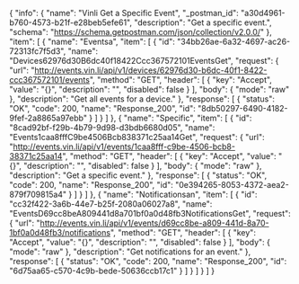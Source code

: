 {
  "info": {
    "name": "Vinli Get a Specific Event",
    "_postman_id": "a30d4961-b760-4573-b21f-e28beb5efe61",
    "description": "Get a specific event.",
    "schema": "https://schema.getpostman.com/json/collection/v2.0.0/"
  },
  "item": [
    {
      "name": "Eventsa",
      "item": [
        {
          "id": "34bb26ae-6a32-4697-ac26-72313fc7f5d3",
          "name": "Devices62976d30B6dc40f18422Ccc367572101EventsGet",
          "request": {
            "url": "http://events.vin.li/api/v1/devices/62976d30-b6dc-40f1-8422-ccc367572101/events",
            "method": "GET",
            "header": [
              {
                "key": "Accept",
                "value": "{}",
                "description": "",
                "disabled": false
              }
            ],
            "body": {
              "mode": "raw"
            },
            "description": "Get all events for a device."
          },
          "response": [
            {
              "status": "OK",
              "code": 200,
              "name": "Response_200",
              "id": "8db50297-6490-4182-9fef-2a8865a97ebb"
            }
          ]
        }
      ]
    },
    {
      "name": "Specific",
      "item": [
        {
          "id": "8cad92bf-f29b-4b79-9d98-d3bdb6680d05",
          "name": "Events1caa8fffC9be4506Bcb838371c25aa14Get",
          "request": {
            "url": "http://events.vin.li/api/v1/events/1caa8fff-c9be-4506-bcb8-38371c25aa14",
            "method": "GET",
            "header": [
              {
                "key": "Accept",
                "value": "{}",
                "description": "",
                "disabled": false
              }
            ],
            "body": {
              "mode": "raw"
            },
            "description": "Get a specific event."
          },
          "response": [
            {
              "status": "OK",
              "code": 200,
              "name": "Response_200",
              "id": "0e394265-8053-4372-aea2-879f709815a4"
            }
          ]
        }
      ]
    },
    {
      "name": "Notificationsan",
      "item": [
        {
          "id": "cc32f422-3a6b-44e7-b25f-2080a06027a8",
          "name": "EventsD69cc8beA809441d8a701bf0a0d48fb3NotificationsGet",
          "request": {
            "url": "http://events.vin.li/api/v1/events/d69cc8be-a809-441d-8a70-1bf0a0d48fb3/notifications",
            "method": "GET",
            "header": [
              {
                "key": "Accept",
                "value": "{}",
                "description": "",
                "disabled": false
              }
            ],
            "body": {
              "mode": "raw"
            },
            "description": "Get notifications for an event."
          },
          "response": [
            {
              "status": "OK",
              "code": 200,
              "name": "Response_200",
              "id": "6d75aa65-c570-4c9b-bede-50636ccb17c1"
            }
          ]
        }
      ]
    }
  ]
}